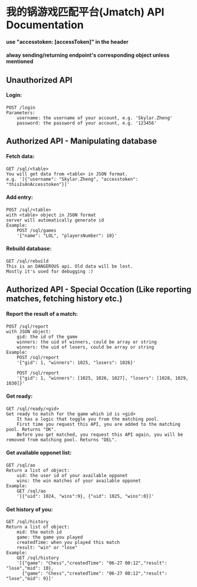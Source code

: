 # 我的锅游戏匹配平台(Jmatch) API Documentation
#### use "accesstoken: [accessToken]" in the header
#### alway sending/returning endpoint's corresponding object unless mentioned


## Unauthorized API

#### Login:
	POST /login
	Parameters:
		username: the username of your account, e.g. 'Skylar.Zheng'
		password: the password of your account, e.g. '123456'

## Authorized API - Manipulating database

#### Fetch data:
	GET /sql/<table>
	You will get data from <table> in JSON format.
	e.g. '[{"username": "Skylar.Zheng", "accesstoken": "thisIsAnAccesstoken"}]'

#### Add entry:
	POST /sql/<table>
	with <table> object in JSON format
	server will automatically generate id
	Example:
		POST /sql/games
		'{"name": "LOL", "playersNumber": 10}'

#### Rebuild database:
	GET /sql/rebuild
	This is an DANGEROUS api. Old data will be lost.
	Mostly it's used for debugging :)


## Authorized API - Special Occation (Like reporting matches, fetching history etc.)
	
#### Report the result of a match:
	POST /sql/report
	with JSON object:
		gid: the id of the game
		winners: the uid of winners, could be array or string
		winners: the uid of losers, could be array or string
	Example:
		POST /sql/report
		'{"gid": 1, "winners": 1025, "losers": 1026}'

		POST /sql/report
		'{"gid": 1, "winners": [1025, 1026, 1027], "losers": [1028, 1029, 1030]}'

#### Get ready:
    GET /sql/ready/<gid>
    Get ready to match for the game which id is <gid>
	    It has a logic that toggle you from the matching pool.
	    First time you request this API, you are added to the matching pool. Returns "OK".
	    Before you get matched, you request this API again, you will be removed from matching pool. Returns "DEL".

#### Get available opponet list:
	GET /sql/ao
	Return a list of object:
		uid: the user id of your available opponet
		wins: the win matches of your available opponet
	Example:
		GET /sql/ao
		'[{"uid": 1024, "wins":9}, {"uid": 1025, "wins":0}]'

#### Get history of you:
	GET /sql/history
	Return a list of object:
		mid: the match id
		game: the game you played
		createdTime: when you played this match
		result: "win" or "lose"
	Example:
		GET /sql/history
		'[{"game": "Chess","createdTime": "06-27 00:12","result": "lose","mid": 10},
		  {"game": "Chess","createdTime": "06-27 00:12","result": "lose","mid": 9}]'

